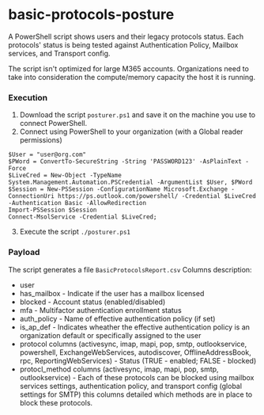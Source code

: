 # basic-protocols-posture
A PowerShell script shows users and their legacy protocols status. Each protocols' status is being tested against Authentication Policy, Mailbox services, and Transport config.


The script isn't optimized for large M365 accounts. Organizations need to take into consideration the compute/memory capacity the host it is running.

### Execution
1. Download the script `posturer.ps1` and save it on the machine you use to connect PowerShell.
2. Connect using PowerShell to your organization (with a Global reader permissions)

```
$User = "user@org.com"
$PWord = ConvertTo-SecureString -String 'PASSWORD123' -AsPlainText -Force
$LiveCred = New-Object -TypeName System.Management.Automation.PSCredential -ArgumentList $User, $PWord
$Session = New-PSSession -ConfigurationName Microsoft.Exchange -ConnectionUri https://ps.outlook.com/powershell/ -Credential $LiveCred -Authentication Basic -AllowRedirection
Import-PSSession $Session
Connect-MsolService -Credential $LiveCred;
```

3. Execute the script `./posturer.ps1`

### Payload
The script generates a file `BasicProtocolsReport.csv`
Columns description:
 * user
 * has_mailbox - Indicate if the user has a mailbox licensed
 * blocked - Account status (enabled/disabled)
 * mfa - Multifactor authentication enrollment status
 * auth_policy - Name of effective authentication policy (if set)
 * is_ap_def - Indicates wheather the effective authentication policy is an organization default or specifically assigned to the user
 * protocol columns (activesync, imap, mapi, pop, smtp, outlookservice, powershell, ExchangeWebServices, autodiscover, OfflineAddressBook, rpc, ReportingWebServices) - Status (TRUE - enabled; FALSE - blocked)
 * protocl_method columns (activesync, imap, mapi, pop, smtp, outlookservice) - Each of these protocols can be blocked using mailbox services settings, authentication policy, and transport config (global settings for SMTP) this columns detailed which methods are in place to block these protocols.

